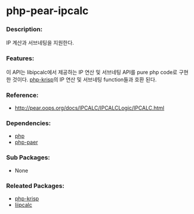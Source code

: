 # php-pear-ipcalc

### Description:

 IP 계산과 서브네팅을 지원한다.

### Features:

 이 API는 libipcalc에서 제공하는 IP 연산 및 서브네팅 API를 pure php code로 구현한 것이다. [php-krisp](pkg-core-krisp.md)의 IP 연산 및 서브네팅 function들과 호환 된다.

### Reference:
* http://pear.oops.org/docs/IPCALC/IPCALCLogic/IPCALC.html

### Dependencies:
* [php](pkg-base-php.md)
* [php-paer](pkg-base-php.md)

### Sub Packages:
* None

### Releated Packages:
* [php-krisp](pkg-core-php-krisp.md)
* [liipcalc](pkg-core-libipcacl.md)
